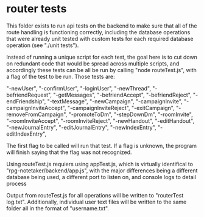 # router tests

This folder exists to run api tests on the backend to make sure that all of the route handling is functioning correctly, including the database operations that were already unit tested with custom tests for each required database operation (see "./unit tests"). 

Instead of running a unique script for each test, the goal here is to cut down on redundant code that would be spread across multiple scripts, and accordingly these tests can be all be run by calling "node routeTest.js", with a flag of the test to be run. Those tests are: 

"-newUser",
"-confirmUser",
"-loginUser",
"-newThread",
"-befriendRequest",
"-getMessages",
"-befriendAccept",
"-befriendReject",
"-endFriendship",
"-textMessage",
"-newCampaign",
"-campaignInvite",
"-campaignInviteAccept",
"-campaignInviteReject",
"-exitCampaign",
"-removeFromCampaign",
"-promoteToDm",
"-stepDownDm",
"-roomInvite",
"-roomInviteAccept",
"-roomInviteReject",
"-newHandout",
"-editHandout",
"-newJournalEntry",
"-editJournalEntry",
"-newIndexEntry",
"-editIndexEntry",

The first flag to be called will run that test. If a flag is unknown, the program will finish saying that the flag was not recognized.

Using routeTest.js requiers using appTest.js, which is virtually identifical to "rpg-notetaker/backend/app.js", with the major differences being a different database being used, a different port to listen on, and console logs to detail process

Output from routeTest.js for all operations will be written to "routerTest log.txt". Additionally, individual user text files will be written to the same folder all in the format of "username.txt".